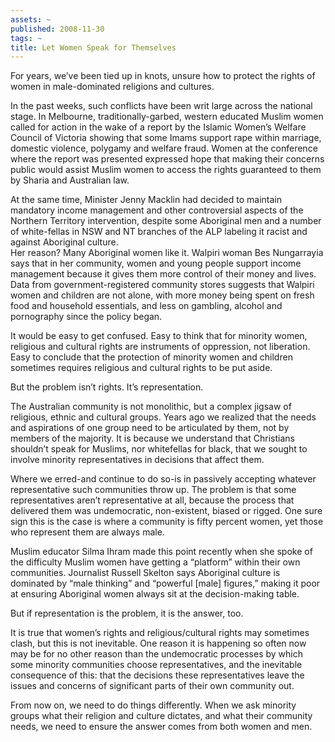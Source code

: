 ```yaml
---
assets: ~
published: 2008-11-30
tags: ~
title: Let Women Speak for Themselves
---
```

For years, we’ve been tied up in knots, unsure how to protect the rights
of women in male-dominated religions and cultures.

In the past weeks, such conflicts have been writ large across the
national stage. In Melbourne, traditionally-garbed, western educated
Muslim women called for action in the wake of a report by the Islamic
Women’s Welfare Council of Victoria showing that some Imams support rape
within marriage, domestic violence, polygamy and welfare fraud. Women at
the conference where the report was presented expressed hope that making
their concerns public would assist Muslim women to access the rights
guaranteed to them by Sharia and Australian law.

At the same time, Minister Jenny Macklin had decided to maintain
mandatory income management and other controversial aspects of the
Northern Territory intervention, despite some Aboriginal men and a
number of white-fellas in NSW and NT branches of the ALP labeling it
racist and against Aboriginal culture.\
Her reason? Many Aboriginal women like it. Walpiri woman Bes Nungarrayia
says that in her community, women and young people support income
management because it gives them more control of their money and lives.
Data from government-registered community stores suggests that Walpiri
women and children are not alone, with more money being spent on fresh
food and household essentials, and less on gambling, alcohol and
pornography since the policy began.

It would be easy to get confused. Easy to think that for minority women,
religious and cultural rights are instruments of oppression, not
liberation. Easy to conclude that the protection of minority women and
children sometimes requires religious and cultural rights to be put
aside.

But the problem isn’t rights. It’s representation.

The Australian community is not monolithic, but a complex jigsaw of
religious, ethnic and cultural groups. Years ago we realized that the
needs and aspirations of one group need to be articulated by them, not
by members of the majority. It is because we understand that Christians
shouldn’t speak for Muslims, nor whitefellas for black, that we sought
to involve minority representatives in decisions that affect them.

Where we erred-and continue to do so-is in passively accepting whatever
representative such communities throw up. The problem is that some
representatives aren’t representative at all, because the process that
delivered them was undemocratic, non-existent, biased or rigged. One
sure sign this is the case is where a community is fifty percent women,
yet those who represent them are always male.

Muslim educator Silma Ihram made this point recently when she spoke of
the difficulty Muslim women have getting a “platform” within their own
communities. Journalist Russell Skelton says Aboriginal culture is
dominated by “male thinking” and “powerful [male] figures,” making it
poor at ensuring Aboriginal women always sit at the decision-making
table.

But if representation is the problem, it is the answer, too.

It is true that women’s rights and religious/cultural rights may
sometimes clash, but this is not inevitable. One reason it is happening
so often now may be for no other reason than the undemocratic processes
by which some minority communities choose representatives, and the
inevitable consequence of this: that the decisions these representatives
leave the issues and concerns of significant parts of their own
community out.

From now on, we need to do things differently. When we ask minority
groups what their religion and culture dictates, and what their
community needs, we need to ensure the answer comes from both women and
men.